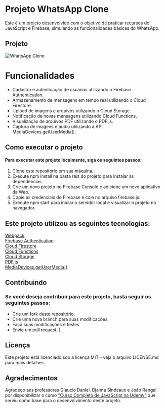 # Projeto WhatsApp Clone  

Este é um projeto desenvolvido com o objetivo de praticar recursos do JavaScript e Firebase, simulando as funcionalidades básicas do WhatsApp.

## Projeto

![WhatsApp Clone](https://firebasestorage.googleapis.com/v0/b/hcode-com-br.appspot.com/o/whatsapp.jpg?alt=media&token=5fc78e3b-4871-424f-abfa-b765f2515d0c)

# Funcionalidades  

- Cadastro e autenticação de usuários utilizando o Firebase Authentication.  
- Armazenamento de mensagens em tempo real utilizando o Cloud Firestore.  
- Upload de imagens e arquivos utilizando o Cloud Storage.  
- Notificação de novas mensagens utilizando Cloud Functions.  
- Visualização de arquivos PDF utilizando o PDF.js.  
- Captura de imagens e áudio utilizando a API MediaDevices.getUserMedia().

## Como executar o projeto
#### Para executar este projeto localmente, siga os seguintes passos:

1. Clone este repositório em sua máquina.    
2. Execute npm install na pasta raiz do projeto para instalar as dependências.  
3. Crie um novo projeto no Firebase Console e adicione um novo aplicativo da Web.  
4. Copie as credenciais do Firebase e cole no arquivo firebase.js.  
5. Execute npm start para iniciar o servidor local e visualizar o projeto no navegador. 


## Este projeto utilizou as seguintes tecnologias:

[Webpack](https://webpack.js.org/ )  
[Firebase Authentication](https://firebase.google.com/docs/auth/?authuser=0 )  
[Cloud Firestore](https://firebase.google.com/docs/firestore/?authuser=0)  
[Cloud Functions](https://firebase.google.com/docs/functions/?hl=pt-br)  
[Cloud Storage](https://firebase.google.com/docs/storage/?authuser=0)  
[PDF.js](https://mozilla.github.io/pdf.js/)  
[MediaDevices.getUserMedia()](https://developer.mozilla.org/en-US/docs/Web/API/MediaDevices/getUserMedia )  

## Contribuindo
### Se você deseja contribuir para este projeto, basta seguir os seguintes passos:

- Crie um fork deste repositório.  
- Crie uma nova branch para suas modificações.  
- Faça suas modificações e testes.  
- Envie um pull request.  ]

## Licença
Este projeto está licenciado sob a licença MIT - veja o arquivo LICENSE.md para mais detalhes.

## Agradecimentos
Agradeço aos professores Glaucio Daniel, Djalma Sindeaux e João Rangel por disponibilizar o curso ["Curso Completo de JavaScript na Udemy"](www.udemy.com/course/javascript-curso-completo/) que serviu como base para o desenvolvimento deste projeto.
